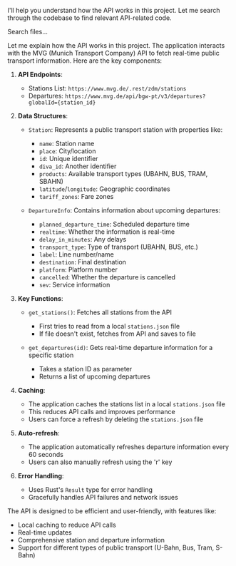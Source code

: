 I'll help you understand how the API works in this project. Let me search through the codebase to find relevant API-related code.


Search files...


Let me explain how the API works in this project. The application interacts with the MVG (Munich Transport Company) API to fetch real-time public transport information. Here are the key components:

1. **API Endpoints**:
   - Stations List: `https://www.mvg.de/.rest/zdm/stations`
   - Departures: `https://www.mvg.de/api/bgw-pt/v3/departures?globalId={station_id}`

2. **Data Structures**:
   - `Station`: Represents a public transport station with properties like:
     - `name`: Station name
     - `place`: City/location
     - `id`: Unique identifier
     - `diva_id`: Another identifier
     - `products`: Available transport types (UBAHN, BUS, TRAM, SBAHN)
     - `latitude`/`longitude`: Geographic coordinates
     - `tariff_zones`: Fare zones

   - `DepartureInfo`: Contains information about upcoming departures:
     - `planned_departure_time`: Scheduled departure time
     - `realtime`: Whether the information is real-time
     - `delay_in_minutes`: Any delays
     - `transport_type`: Type of transport (UBAHN, BUS, etc.)
     - `label`: Line number/name
     - `destination`: Final destination
     - `platform`: Platform number
     - `cancelled`: Whether the departure is cancelled
     - `sev`: Service information

3. **Key Functions**:
   - `get_stations()`: Fetches all stations from the API
     - First tries to read from a local `stations.json` file
     - If file doesn't exist, fetches from API and saves to file
   
   - `get_departures(id)`: Gets real-time departure information for a specific station
     - Takes a station ID as parameter
     - Returns a list of upcoming departures

4. **Caching**:
   - The application caches the stations list in a local `stations.json` file
   - This reduces API calls and improves performance
   - Users can force a refresh by deleting the `stations.json` file

5. **Auto-refresh**:
   - The application automatically refreshes departure information every 60 seconds
   - Users can also manually refresh using the 'r' key

6. **Error Handling**:
   - Uses Rust's `Result` type for error handling
   - Gracefully handles API failures and network issues

The API is designed to be efficient and user-friendly, with features like:
- Local caching to reduce API calls
- Real-time updates
- Comprehensive station and departure information
- Support for different types of public transport (U-Bahn, Bus, Tram, S-Bahn)